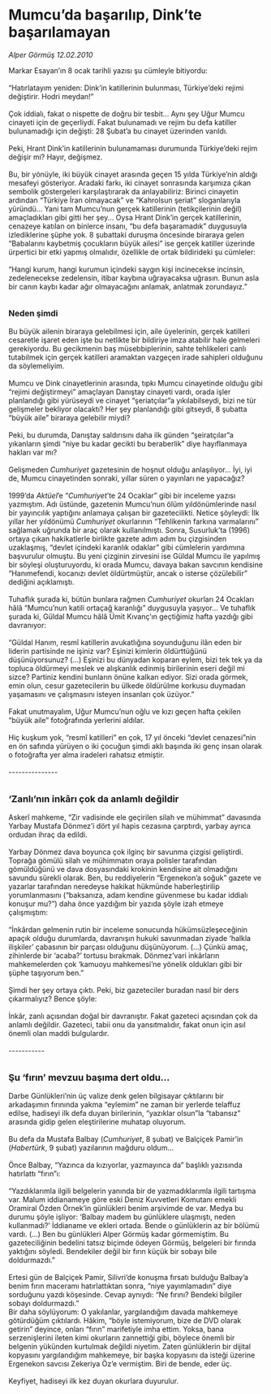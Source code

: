 # Mumcu’da başarılıp, Dink’te başarılamayan

*Alper Görmüş 12.02.2010*

<div class="taraf_structure_2col_1zq">
<div class="margen_n">



 <p>Markar Esayan’ın 8 ocak tarihli yazısı şu cümleyle bitiyordu: <br/><br/>“Hatırlatayım yeniden: Dink’in katillerinin bulunması, Türkiye’deki rejimi değiştirir. Hodri meydan!” <br/><br/>Çok iddialı, fakat o nispette de doğru bir tesbit... Aynı şey Uğur Mumcu cinayeti için de geçerliydi. Fakat bulunamadı ve rejim bu defa katiller bulunamadığı için değişti: 28 Şubat’a bu cinayet üzerinden varıldı. <br/><br/>Peki, Hrant Dink’in katillerinin bulunamaması durumunda Türkiye’deki rejim değişir mi? Hayır, değişmez. <br/><br/>Bu, bir yönüyle, iki büyük cinayet arasında geçen 15 yılda Türkiye’nin aldığı mesafeyi gösteriyor. Aradaki farkı, iki cinayet sonrasında karşımıza çıkan sembolik göstergeleri karşılaştırarak da anlayabiliriz: Birinci cinayetin ardından “Türkiye İran olmayacak” ve “Kahrolsun şeriat” sloganlarıyla yüründü... Yani tam Mumcu’nun gerçek katillerinin (tetikçilerinin değil) amaçladıkları gibi gitti her şey... Oysa Hrant Dink’in gerçek katillerinin, cenazeye katılan on binlerce insanı, “bu defa başaramadık” duygusuyla izlediklerine şüphe yok. 8 şubattaki duruşma öncesinde biraraya gelen “Babalarını kaybetmiş çocukların büyük ailesi” ise gerçek katiller üzerinde ürpertici bir etki yapmış olmalıdır, özellikle de ortak bildirideki şu cümleler: <br/><br/>“Hangi kurum, hangi kurumun içindeki saygın kişi incinecekse incinsin, zedelenecekse zedelensin, itibar kaybına uğrayacaksa uğrasın. Bunun asla bir canın kaybı kadar ağır olmayacağını anlamak, anlatmak zorundayız.”<b> <br/><br/><br/><font size="3">Neden şimdi</font></b> <br/><br/>Bu büyük ailenin biraraya gelebilmesi için, aile üyelerinin, gerçek katilleri cesaretle işaret eden işte bu netlikte bir bildiriye imza atabilir hale gelmeleri gerekiyordu. Bu gecikmenin baş müsebbiplerinin, sahte tehlikeleri canlı tutabilmek için gerçek katilleri aramaktan vazgeçen irade sahipleri olduğunu da söylemeliyim. <br/><br/>Mumcu ve Dink cinayetlerinin arasında, tıpkı Mumcu cinayetinde olduğu gibi “rejimi değiştirmeyi” amaçlayan Danıştay cinayeti vardı, orada işler planlandığı gibi yürüseydi ve cinayet “şeriatçılar”a yıkılabilseydi, bizi ne tür gelişmeler bekliyor olacaktı? Her şey planlandığı gibi gitseydi, 8 şubatta “büyük aile” biraraya gelebilir miydi? <br/><br/>Peki, bu durumda, Danıştay saldırısını daha ilk günden “şeiratçılar”a yıkanların şimdi “niye bu kadar gecikti bu beraberlik” diye hayıflanmaya hakları var mı? <br/><br/>Gelişmeden <i>Cumhuriyet</i> gazetesinin de hoşnut olduğu anlaşılıyor... İyi, iyi de, Mumcu cinayetinden sonraki, yıllar süren o yayınları ne yapacağız? <br/><br/>1999’da <i>Aktüel</i>’e “<i>Cumhuriyet</i>’te 24 Ocaklar” gibi bir inceleme yazısı yazmıştım. Adı üstünde, gazetenin Mumcu’nun ölüm yıldönümlerinde nasıl bir yayıncılık yaptığını anlamaya çalışan bir gazetecilikti. Netice şöyleydi: İlk yıllar her yıldönümü <i>Cumhuriyet</i> okurlarının “Tehlikenin farkına varmalarını” sağlamak uğrunda bir araç olarak kullanılmıştı. Sonra, Susurluk’ta (1996) ortaya çıkan hakikatlerle birlikte gazete adım adım bu çizgisinden uzaklaşmış, “devlet içindeki karanlık odaklar” gibi cümlelerin yardımına başvurulur olmuştu. Bu yeni çizginin zirvesini ise Güldal Mumcu ile yapılmış bir söyleşi oluşturuyordu, ki orada Mumcu, davaya bakan savcının kendisine “Hanımefendi, kocanızı devlet öldürtmüştür, ancak o isterse çözülebilir” dediğini açıklamıştı. <br/><br/>Tuhaflık şurada ki, bütün bunlara rağmen <i>Cumhuriyet </i>okurları 24 Ocakları hâlâ “Mumcu’nun katili ortaçağ karanlığı” duygusuyla yaşıyor... Ve tuhaflık şurada ki, Güldal Mumcu hâlâ Ümit Kıvanç’ın geçtiğimiz hafta yazdığı gibi davranıyor: <br/><br/>“Güldal Hanım, resmî katillerin avukatlığına soyunduğunu ilân eden bir liderin partisinde ne işiniz var? Eşinizi kimlerin öldürttüğünü düşünüyorsunuz? (...) Eşinizi bu dünyadan koparan eylem, bizi tek tek ya da topluca öldürmeyi meslek ve alışkanlık edinmiş birilerinin eseri değil mi sizce? Partiniz kendini bunların önüne kalkan ediyor. Sizi orada görmek, emin olun, cesur gazetecilerin bu ülkede öldürülme korkusu duymadan yaşamasını ve çalışmasını isteyen insanları çok üzüyor.” <br/><br/>Fakat unutmayalım, Uğur Mumcu’nun oğlu ve kızı geçen hafta çekilen “büyük aile” fotoğrafında yerlerini aldılar. <br/><br/>Hiç kuşkum yok, “resmî katilleri” en çok, 17 yıl önceki “devlet cenazesi”nin en ön safında yürüyen o iki çocuğun şimdi aklı başında iki genç insan olarak o fotoğrafta yer alma iradeleri rahatsız etmiştir. <br/><br/>--------------- <br/><br/><br/><font size="4"><strong>‘Zanlı’nın inkârı çok da anlamlı değildir</strong></font> <br/><br/>Askerî mahkeme, “Zir vadisinde ele geçirilen silah ve mühimmat” davasında Yarbay Mustafa Dönmez’i dört yıl hapis cezasına çarptırdı, yarbay ayrıca ordudan ihraç da edildi. <br/><br/>Yarbay Dönmez dava boyunca çok ilginç bir savunma çizgisi geliştirdi. Toprağa gömülü silah ve mühimmatın oraya polisler tarafından gömüldüğünü ve dava dosyasındaki krokinin kendisine ait olmadığını savundu sürekli olarak. Ben, bu reddiyelerin “Ergenekon’a soğuk” gazete ve yazarlar tarafından neredeyse hakikat hükmünde haberleştirilip yorumlanmasını (“baksanıza, adam kendine güvenmese bu kadar iddialı konuşur mu?”) daha önce yazdığım bir yazıda şöyle izah etmeye çalışmıştım: <br/><br/>“İnkârdan gelmenin rutin bir inceleme sonucunda hükümsüzleşeceğinin apaçık olduğu durumlarda, davranışın hukuki savunmadan ziyade ‘halkla ilişkiler’ çabasının bir parçası olduğunu düşünüyorum. (...) Çünkü amaç, zihinlerde bir ‘acaba?’ tortusu bırakmak. Dönmez’vari inkârların mahkemelerden çok ‘kamuoyu mahkemesi’ne yönelik oldukları gibi bir şüphe taşıyorum ben.” <br/><br/>Şimdi her şey ortaya çıktı. Peki, biz gazeteciler buradan nasıl bir ders çıkarmalıyız? Bence şöyle: <br/><br/>İnkâr, zanlı açısından doğal bir davranıştır. Fakat gazeteci açısından çok da anlamlı değildir. Gazeteci, tabii onu da yansıtmalıdır, fakat onun için asıl önemli olan maddi bulgulardır. <br/><br/>----------- <br/><br/><br/><font size="4"><strong>Şu ‘fırın’ mevzuu başıma dert oldu...</strong></font> <br/><br/>Darbe Günlükleri’nin üç valize denk gelen bilgisayar çıktılarını bir arkadaşımın fırınında yakma “eylemim” ne zaman bir yerlerde telaffuz edilse, hadiseyi ilk defa duyan birilerinin, “yazıklar olsun”la “tabansız” arasında gidip gelen eleştirilerine muhatap oluyorum. <br/><br/>Bu defa da Mustafa Balbay (<i>Cumhuriyet</i>, 8 şubat) ve Balçiçek Pamir’in (<i>Habertürk</i>, 9 şubat) yazılarının mağduru oldum... <br/><br/>Önce Balbay, “Yazınca da kızıyorlar, yazmayınca da” başlıklı yazısında hatırlattı “fırın”ı: <br/><br/>“Yazdıklarımla ilgili belgelerin yanında bir de yazmadıklarımla ilgili tartışma var. Malum iddianameye göre eski Deniz Kuvvetleri Komutanı emekli Oramiral Özden Örnek’in günlükleri benim arşivimde de var. Medya bu durumu şöyle işliyor: ‘Balbay madem bu günlüklere ulaşmıştı, neden kullanmadı?’ İddianame ve ekleri ortada. Bende o günlüklerin az bir bölümü vardı. (...) Ben bu günlükleri Alper Görmüş kadar görmemiştim. Bu gazeteciliğinin bedelini tatsız biçimde ödeyen Görmüş, belgeleri bir fırında yaktığını söyledi. Bendekiler değil bir fırın küçük bir sobayı bile doldurmazdı.” <br/><br/>Ertesi gün de Balçiçek Pamir, Silivri’de konuşma fırsatı bulduğu Balbay’a benim fırın maceramı hatırlattıktan sonra, “niye yayımlamadın” diye sorduğunu yazdı köşesinde. Cevap aynıydı: “Ne fırını? Bendeki bilgiler sobayı doldurmazdı.” <br/>Bir daha söylüyorum: O yakılanlar, yargılandığım davada mahkemeye götürdüğüm çıktılardı. Hâkim, “böyle istemiyorum, bize de DVD olarak getirin” deyince, onları “fırın” marifetiyle imha ettim. Yoksa, bana serzenişlerini ileten kimi okurların zannettiği gibi, böylece önemli bir belgenin yükünden kurtulmak değildi niyetim. Zaten günlüklerin bir dijital kopyasını yargılandığım mahkemeye, bir başka kopyasını da isteği üzerine Ergenekon savcısı Zekeriya Öz’e vermiştim. Biri de bende, eder üç. <br/><br/>Keyfiyet, hadiseyi ilk kez duyan okurlara duyurulur.</p>
<br/>
<br/>
<br/>



<br/>


<div id="taraf_not">
</div>

</div>


</div>
